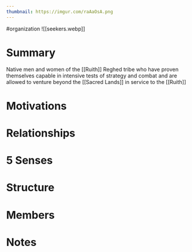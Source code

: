 ```yaml
---
thumbnail: https://imgur.com/raAaOsA.png
---
```

#organization
![[seekers.webp]]
# Summary
Native men and women of the [[Ruith]] Reghed tribe who have proven themselves capable in intensive tests of strategy and combat and are allowed to venture beyond the [[Sacred Lands]] in service to the [[Ruith]]

# Motivations
# Relationships
# 5 Senses
# Structure
# Members
# Notes
